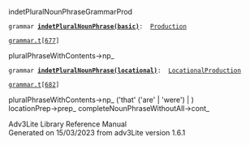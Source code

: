 ---
---
<span class="title">indetPluralNounPhrase</span><span class="type">GrammarProd</span>

`grammar `**[`indetPluralNounPhrase(basic)`](../object/indetPluralNounPhrase(basic).html)**` :   `[`Production`](../object/Production.html)

[`grammar.t`](../file/grammar.t.html)`[`[`677`](../source/grammar.t.html#677)`]`

<div class="gramrule">

pluralPhraseWithContents-\>np\_  

</div>

`grammar `**[`indetPluralNounPhrase(locational)`](../object/indetPluralNounPhrase(locational).html)**` :   `[`LocationalProduction`](../object/LocationalProduction.html)

[`grammar.t`](../file/grammar.t.html)`[`[`682`](../source/grammar.t.html#682)`]`

<div class="gramrule">

pluralPhraseWithContents-\>np\_ ('that' ('are' \| 'were') \| )  
locationPrep-\>prep\_ completeNounPhraseWithoutAll-\>cont\_  

</div>

<div class="ftr">

Adv3Lite Library Reference Manual  
Generated on 15/03/2023 from adv3Lite version 1.6.1

</div>

